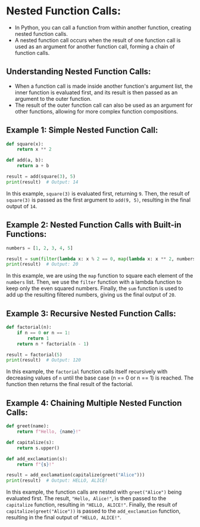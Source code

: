 # **Nested Function Calls:**

- In Python, you can call a function from within another function, creating nested function calls.
- A nested function call occurs when the result of one function call is used as an argument for another function call, forming a chain of function calls.

## **Understanding Nested Function Calls:**

- When a function call is made inside another function's argument list, the inner function is evaluated first, and its result is then passed as an argument to the outer function.
- The result of the outer function call can also be used as an argument for other functions, allowing for more complex function compositions.

## **Example 1: Simple Nested Function Call:**

```python
def square(x):
    return x ** 2

def add(a, b):
    return a + b

result = add(square(3), 5)
print(result)  # Output: 14
```

In this example, `square(3)` is evaluated first, returning `9`. Then, the result of `square(3)` is passed as the first argument to `add(9, 5)`, resulting in the final output of `14`.

## **Example 2: Nested Function Calls with Built-in Functions:**

```python
numbers = [1, 2, 3, 4, 5]

result = sum(filter(lambda x: x % 2 == 0, map(lambda x: x ** 2, numbers)))
print(result)  # Output: 20
```

In this example, we are using the `map` function to square each element of the `numbers` list. Then, we use the `filter` function with a lambda function to keep only the even squared numbers. Finally, the `sum` function is used to add up the resulting filtered numbers, giving us the final output of `20`.

## **Example 3: Recursive Nested Function Calls:**

```python
def factorial(n):
    if n == 0 or n == 1:
        return 1
    return n * factorial(n - 1)

result = factorial(5)
print(result)  # Output: 120
```

In this example, the `factorial` function calls itself recursively with decreasing values of `n` until the base case (n == 0 or n == 1) is reached. The function then returns the final result of the factorial.

## **Example 4: Chaining Multiple Nested Function Calls:**

```python
def greet(name):
    return f"Hello, {name}!"

def capitalize(s):
    return s.upper()

def add_exclamation(s):
    return f"{s}!"

result = add_exclamation(capitalize(greet("Alice")))
print(result)  # Output: HELLO, ALICE!
```

In this example, the function calls are nested with `greet("Alice")` being evaluated first. The result, `"Hello, Alice!"`, is then passed to the `capitalize` function, resulting in `"HELLO, ALICE!"`. Finally, the result of `capitalize(greet("Alice"))` is passed to the `add_exclamation` function, resulting in the final output of `"HELLO, ALICE!"`.
